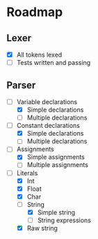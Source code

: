 # Roadmap

## Lexer
 - [x] All tokens lexed
 - [ ] Tests written and passing

## Parser
- [ ] Variable declarations
	- [x] Simple declarations
	- [ ] Multiple declarations
- [ ] Constant declarations
	- [x] Simple declarations
	- [ ] Multiple declarations
- [ ]  Assignments
	- [x] Simple assignments
	- [ ] Multiple assignments
- [ ] Literals
	- [x] Int
	- [x] Float
	- [x] Char
	- [ ] String
		- [x] Simple string
		- [ ] String expressions
	- [x] Raw string

<!--stackedit_data:
eyJoaXN0b3J5IjpbLTk1NjY4MzYxOCw2NDg4MjA1NzBdfQ==
-->